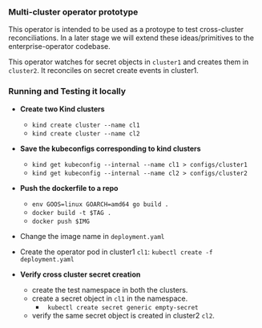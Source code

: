 ### Multi-cluster operator prototype

This operator is intended to be used as a protoype to test cross-cluster reconciliations. In a later stage we will extend these ideas/primitives to the enterprise-operator codebase.

This operator watches for secret objects in `cluster1` and creates them in `cluster2`. It reconciles on secret create events in cluster1.


### Running and Testing it locally

* <b> Create two Kind clusters</b>
    * `kind create cluster --name cl1`
    * `kind create cluster --name cl2`


* <b> Save the kubeconfigs corresponding to kind clusters</b>
    * `kind get kubeconfig --internal --name cl1 > configs/cluster1`
    * `kind get kubeconfig --internal --name cl2 > configs/cluster2`

* <b> Push the dockerfile to a repo </b>
    * `env GOOS=linux GOARCH=amd64 go build .`
    * `docker build -t $TAG .`
    * `docker push $IMG`

* Change the image name in `deployment.yaml`
* Create the operator pod in cluster1 `cl1`: `kubectl create -f deployment.yaml`

* <b> Verify cross cluster secret creation </b>
   * create the test namespace in both the clusters.
   * create a secret object in `cl1` in the namespace.
      * ` kubectl create secret generic empty-secret`
   * verify the same secret object is created in cluster2 `cl2`.
